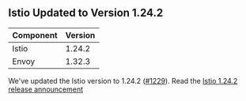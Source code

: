 ##  Istio Updated to Version 1.24.2

| **Component** | **Version** |
|---------------|-------------|
| Istio         | 1.24.2      |
| Envoy         | 1.32.3      |

We've updated the Istio version to 1.24.2 ([#1229](https://github.com/kyma-project/istio/pull/1229)).
Read the [Istio 1.24.2 release announcement](https://istio.io/latest/news/releases/1.24.x/announcing-1.24.2/)

